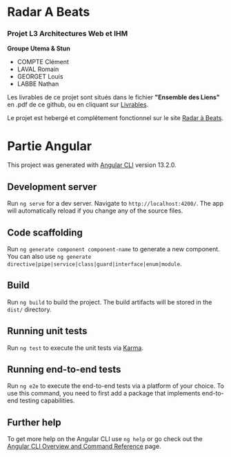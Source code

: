 # Radar A Beats

### **Projet L3 Architectures Web et IHM**

**Groupe Utema & Stun**

- COMPTE Clément
- LAVAL Romain
- GEORGET Louis
- LABBE Nathan

Les livrables de ce projet sont situés dans le fichier **"Ensemble des Liens"** en .pdf de ce github, ou en cliquant sur [Livrables](https://github.com/ClemStun/RadarABeats/blob/master/Ensemble_des_Liens.pdf).

Le projet est hebergé et complétement fonctionnel sur le site [Radar à Beats](https://romainlavaldev.github.io/).

# Partie Angular

This project was generated with [Angular CLI](https://github.com/angular/angular-cli) version 13.2.0.

## Development server

Run `ng serve` for a dev server. Navigate to `http://localhost:4200/`. The app will automatically reload if you change any of the source files.

## Code scaffolding

Run `ng generate component component-name` to generate a new component. You can also use `ng generate directive|pipe|service|class|guard|interface|enum|module`.

## Build

Run `ng build` to build the project. The build artifacts will be stored in the `dist/` directory.

## Running unit tests

Run `ng test` to execute the unit tests via [Karma](https://karma-runner.github.io).

## Running end-to-end tests

Run `ng e2e` to execute the end-to-end tests via a platform of your choice. To use this command, you need to first add a package that implements end-to-end testing capabilities.

## Further help

To get more help on the Angular CLI use `ng help` or go check out the [Angular CLI Overview and Command Reference](https://angular.io/cli) page.
